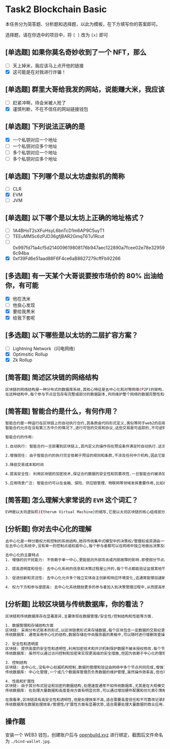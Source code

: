 # Task2 Blockchain Basic

本任务分为简答题、分析题和选择题，以此为模板，在下方填写你的答案即可。

选择题，请在你选中的项目中，将 `[ ]` 改为 `[x]` 即可

## [单选题] 如果你莫名奇妙收到了一个 NFT，那么

- [ ] 天上掉米，我应该马上点开他的链接
- [x] 这可能是在对我进行诈骗！

## [单选题] 群里大哥给我发的网站，说能赚大米，我应该

- [ ] 赶紧冲啊，待会米被人抢了
- [x] 谨慎判断，不在不信任的网站链接钱包

## [单选题] 下列说法正确的是

- [x] 一个私钥对应一个地址
- [ ] 一个私钥对应多个地址
- [ ] 多个私钥对应一个地址
- [ ] 多个私钥对应多个地址

## [单选题] 下列哪个是以太坊虚拟机的简称

- [ ] CLR
- [x] EVM
- [ ] JVM

## [单选题] 以下哪个是以太坊上正确的地址格式？

- [ ] 1A4BHoT2sXFuHsyL6bnTcD1m6AP9C5uyT1
- [ ] TEEuMMSc6zPJD36gfjBAR2GmqT6Tu1Rcut
- [ ] 0x997fd71a4cf5d214009619808176b947aec122890a7fcee02e78e329596c94ba
- [x] 0xf39Fd6e51aad88F6F4ce6aB8827279cffFb92266

## [多选题] 有一天某个大哥说要按市场价的 80% 出油给你，有可能

- [x] 他在洗米
- [ ] 他良心发现
- [x] 要给我黒米
- [x] 给我下套呢

## [多选题] 以下哪些是以太坊的二层扩容方案？

- [ ] Lightning Network（闪电网络）
- [x] Optimsitic Rollup
- [x] Zk Rollup

## [简答题] 简述区块链的网络结构

``` bash
区块链的网络结构是一种分布式的数据库系统,其核心特征是去中心化和对等网络(P2P)的架构.
在这种结构中,每个参与节点豆包存有完整或部分的数据副本,共同维护整个网络的数据完整性和一致性.
```

## [简答题] 智能合约是什么，有何作用？

``` bash
智能合约是一种运行在区块链上的自动执行合约,其条款由代码形式定义,类似等同于web2的后端服务.
智能合约允许在没有第三方中介的情况下,进行可信的交易和协议,这些交易是可追踪的,不可逆转的,并且由程序自动执行合约的条款.

智能合约的作用:

1.自动执行: 智能合约一旦部署到区块链上,其内定义的操作将在预设条件满足时自动执行.这消除了人为执行过程中的延迟和错误.

2.增强信任: 由于智能合约的执行完全依赖于预设的规则和条款,不涉及任何中介机构,因此它能够在不信任的环境中建立信任.参与方可以确信合约将严格按照编码执行,不用担心对方违约.

3.降低交易成本和时间

4.提高安全性: 利用区块链的加密技术,保证合约数据的安全性和防篡改性.一旦智能合约被添加到区块链上,无法被修改或删除,保证了合约执行的透明性和安全性.

5.应用场景广泛: 智能合约可以在金融、保险、供应链管理、物联网等领域发挥重要作用,比如在供应链管理中,智能合约可以自动处理货物的支付和交付,确保交易双方的责任和义务自动得到履行.
```

## [简答题] 怎么理解大家常说的 `EVM` 这个词汇？

``` bash
EVM是以太坊虚拟机(Etherum Virtual Machine)的缩写,它是以太坊区块链的核心组成部分,负责执行智能合约的代码和交易处理.EVM是一个完全隔离的运行环境,意味着在这个虚拟机中运行的代码无法访问网络/文件系统或其他外部环境,确保了执行的安全性和确定性.
```

## [分析题] 你对去中心化的理解

``` bash
去中心化是一种分散权力和控制的系统结构,她将传统集中式模型中的决策权/管理权或资源由一个或几个中心点转移到多个独立的单位或个体手中.
在去中心化系统中,没有单一的控制点或权威中心,每个参与者都可以在网络中独立地做出决策及执行操作.

去中心化的主要特点
1. 增强的抗干扰能力: 不依赖于单一中心,更能抵抗外部攻击或内部故障的影响.即使部分节点出现问题,也不会影响整个系统的允许.

2. 提高透明度和信任: 去中心化系统的信息和决策过程是公开的,每个节点都能验证监督其他节点的行为.

3. 促进创新和灵活性: 去中心化允许多个独立实体自主创新和响应环境变化,这通常能够加速新技术和解决方案的开发和应用.

4. 权力下方和参与度提高: 去中心化系统鼓励更多的参与者加入到决策管理过程中,从而提高参与者的满意度和系统的整体效率.
```

## [分析题] 比较区块链与传统数据库，你的看法？

``` bash
区块链和传统数据库存在显著差异,主要体现在数据管理/安全性/控制结构和性能等方面.

1. 数据管理和存储结构方面
区块链: 采用分布式账本的形式,以区块链表形式来存储数据,每个区块包含一定数据的交易纪录,并通过加密散列的方式与前一个区块链接起来,形成链式结构.这种结构使得数据一旦写入后难以修改,保证了数据的不可篡改性.
传统数据库: 通常采用中心化的结构,数据存储在中央服务器的表格中,可以随时进行增删改查操作.这种结构便于数据的快速处理和管理,但可能存在数据安全和完整性风险.

2. 安全性和透明度
区块链: 提供高度的安全性和透明性,利用加密技术和共识机制保护数据不被未授权修改.每个节点都保存有完整的数据副本,任何数据的变更都需要网络中多数节点的验证和确认.
传统数据库: 虽然可以通过访问控制和加密来实现更高级的安全措施,但因为依赖于中心化的管理系统,一旦系统收到攻击,整个数据库的安全性可能收到威胁.

3. 控制结构
区块链: 去中心化,没有中心权威机构控制,数据的管理和验证由网络中多个节点共同完成,增强了系统的抗审查和抗故障能力.
传统数据库: 中心化管理,一个或几个数据库管理员负责数据的维护管理,虽然操作效率高,但也可能成为攻击的目标.

4. 性能和扩展性
区块链: 由于其分布式验证和加密的数据结构,处理速度通常不如传统数据库,尤其是在大规模交易处理时可能面临性能瓶颈.
传统数据库: 在处理大量数据和高度查询方面有明显优势,可以通过增加硬件配置和优化索引策略来提高性能和扩展性.

在我看来,区块链具有高安全性和透明性,但是处理效率不高,适合需要高度信任和不可篡改记录的应用场景.
传统数据库在数据处理效率/管理性/扩展性方面有显著优势,适合需要处理大量数据的商业应用.
```

## 操作题

安装一个 WEB3 钱包，创建账户后与 [openbuild.xyz](https://openbuild.xyz/profile) 进行绑定，截图后文件命名为 `./bind-wallet.jpg`.
